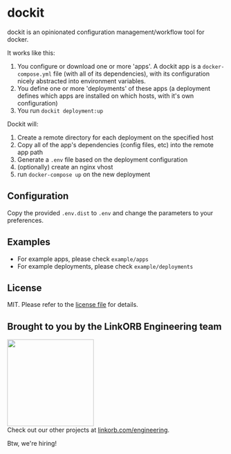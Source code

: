 dockit
======

dockit is an opinionated configuration management/workflow tool for docker.

It works like this:

1. You configure or download one or more 'apps'. A dockit app is a `docker-compose.yml` file (with all of its dependencies), with its configuration nicely abstracted into environment variables.
2. You define one or more 'deployments' of these apps (a deployment defines which apps are installed on which hosts, with it's own configuration)
3. You run `dockit deployment:up`

Dockit will:

1. Create a remote directory for each deployment on the specified host
2. Copy all of the app's dependencies (config files, etc) into the remote app path
3. Generate a `.env` file based on the deployment configuration
4. (optionally) create an nginx vhost
5. run `docker-compose up` on the new deployment

## Configuration

Copy the provided `.env.dist` to `.env` and change the parameters to your preferences.


## Examples

* For example apps, please check `example/apps`
* For example deployments, please check `example/deployments`

## License

MIT. Please refer to the [license file](LICENSE) for details.

## Brought to you by the LinkORB Engineering team

<img src="http://www.linkorb.com/d/meta/tier1/images/linkorbengineering-logo.png" width="200px" /><br />
Check out our other projects at [linkorb.com/engineering](http://www.linkorb.com/engineering).

Btw, we're hiring!
